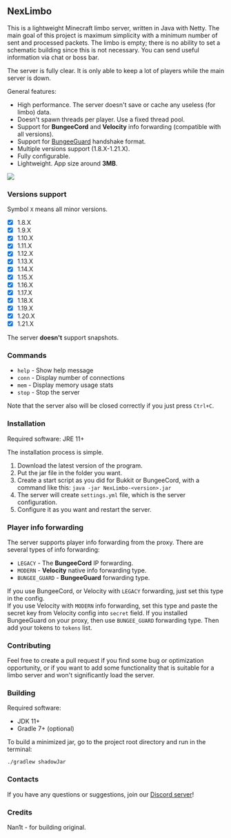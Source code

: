 ## NexLimbo

This is a lightweight Minecraft limbo server, written in Java with Netty.
The main goal of this project is maximum simplicity with a minimum number of sent and processed packets.
The limbo is empty; there is no ability to set a schematic building since this is not necessary.
You can send useful information via chat or boss bar.

The server is fully clear. It is only able to keep a lot of players while the main server is down.

General features:
* High performance. The server doesn't save or cache any useless (for limbo) data.
* Doesn't spawn threads per player. Use a fixed thread pool.
* Support for **BungeeCord** and **Velocity** info forwarding (compatible with all versions).
* Support for [BungeeGuard](https://www.spigotmc.org/resources/79601/) handshake format.
* Multiple versions support (1.8.X-1.21.X).
* Fully configurable.
* Lightweight. App size around **3MB**.

![](https://i.imgur.com/sT8p1Gz.png)

### Versions support

Symbol `X` means all minor versions.

- [x] 1.8.X
- [x] 1.9.X
- [x] 1.10.X
- [x] 1.11.X
- [x] 1.12.X
- [x] 1.13.X
- [x] 1.14.X
- [x] 1.15.X
- [x] 1.16.X
- [x] 1.17.X
- [x] 1.18.X
- [x] 1.19.X
- [x] 1.20.X
- [x] 1.21.X

The server **doesn't** support snapshots.

### Commands

* `help` - Show help message
* `conn` - Display number of connections
* `mem` - Display memory usage stats
* `stop` - Stop the server

Note that the server also will be closed correctly if you just press `Ctrl+C`.

### Installation

Required software: JRE 11+

The installation process is simple.

1. Download the latest version of the program.
2. Put the jar file in the folder you want.
3. Create a start script as you did for Bukkit or BungeeCord, with a command like this:
   `java -jar NexLimbo-<version>.jar`
4. The server will create `settings.yml` file, which is the server configuration. 
5. Configure it as you want and restart the server.

### Player info forwarding

The server supports player info forwarding from the proxy. There are several types of info forwarding:

* `LEGACY` - The **BungeeCord** IP forwarding.
* `MODERN` - **Velocity** native info forwarding type.
* `BUNGEE_GUARD` - **BungeeGuard** forwarding type.

If you use BungeeCord, or Velocity with `LEGACY` forwarding, just set this type in the config.  
If you use Velocity with `MODERN` info forwarding, set this type and paste the secret key from
Velocity config into `secret` field.
If you installed BungeeGuard on your proxy, then use `BUNGEE_GUARD` forwarding type.
Then add your tokens to `tokens` list.

### Contributing

Feel free to create a pull request if you find some bug or optimization opportunity, or if you want
to add some functionality that is suitable for a limbo server and won't significantly load the server.

### Building

Required software:

* JDK 11+
* Gradle 7+ (optional)

To build a minimized jar, go to the project root directory and run in the terminal:

```
./gradlew shadowJar
```

### Contacts

If you have any questions or suggestions, join our [Discord server](https://discord.gg/yAgRafG6JD)!

### Credits
Nan1t - for building original.

